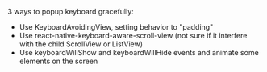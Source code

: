 3 ways to popup keyboard gracefully:
- Use KeyboardAvoidingView, setting behavior to "padding"
- Use react-native-keyboard-aware-scroll-view (not sure if it interfere with the child ScrollView or ListView)
- Use keyboardWillShow and keyboardWillHide events and animate some elements on the screen

